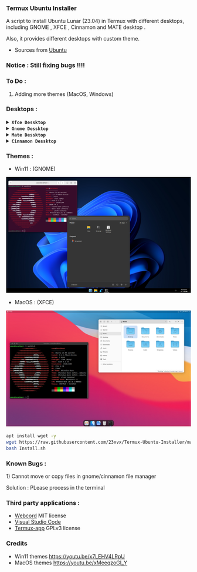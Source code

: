 ### Termux Ubuntu Installer
 <p>A script to install Ubuntu Lunar (23.04) in Termux with different desktops,
 including GNOME , XFCE , Cinnamon and MATE desktop . </p>
 <p>Also, it provides different desktops with custom theme.</p>

- Sources from [Ubuntu](https://cloud-images.ubuntu.com)

### Notice : Still fixing bugs !!!!



### To Do : 
1) Adding more themes (MacOS, Windows)

### Desktops :

<details></br>
<summary><b><code>Xfce Dessktop</code></b></summary>
<p align="center"><img src="./Images/xfce.png"></p>
</details>

<details></br>
<summary><b><code>Gnome Dessktop</code></b></summary>
<p align="center"><img src="./Images/gnome.png"></p>
</details>

<details></br>
<summary><b><code>Mate Dessktop</code></b></summary>
<p align="center"><img src="./Images/mate.png"></p>
</details>

<details></br>
<summary><b><code>Cinnamon Dessktop</code></b></summary>
<p align="center"><img src="./Images/cinnamon.png"></p>
</details>

### Themes :

- Win11 : (GNOME)
<p align="center"><img src="./Images/win11.png"></p>

- MacOS : (XFCE)
<p align="center"><img src="./Images/macos.png"></p>


```bash 
apt install wget -y 
wget https://raw.githubusercontent.com/23xvx/Termux-Ubuntu-Installer/main/Install.sh
bash Install.sh 
```

### Known Bugs :
<p>1) Cannot move or copy files in gnome/cinnamon file manager </p>
<p>Solution : PLease process in the terminal </p>

### Third party applications :
- [Webcord](https://github.com/SpacingBat3/WebCord) MIT license 
- [Visual Studio Code](https://code.visualstudio.com) 
- [Termux-app](https://github.com/termux/termux-app) GPLv3 license

### Credits 
- Win11 themes https://youtu.be/x7LEHV4LRpU
- MacOS themes https://youtu.be/xMeeqzoGI_Y 